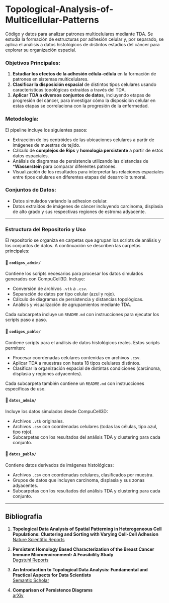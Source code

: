 # Topological-Analysis-of-Multicellular-Patterns
Código y datos para analizar patrones multicelulares mediante TDA. Se estudia la formación de estructuras por adhesión celular y, por separado, se aplica el análisis a datos histológicos de distintos estadios del cáncer para explorar su organización espacial.

### Objetivos Principales:
1. **Estudiar los efectos de la adhesión célula-célula** en la formación de patrones en sistemas multicelulares.
2. **Clasificar la disposición espacial** de distintos tipos celulares usando características topológicas extraídas a través del TDA.
3. **Aplicar TDA a diversos conjuntos de datos**, incluyendo etapas de progresión del cáncer, para investigar cómo la disposición celular en estas etapas se correlaciona con la progresión de la enfermedad.

### Metodología:
El pipeline incluye los siguientes pasos:
- Extracción de los centróides de las ubicaciones celulares a partir de imágenes de muestras de tejido.
- Cálculo de **complejos de Rips** y **homología persistente** a partir de estos datos espaciales.
- Análisis de diagramas de persistencia utilizando las distancias de ***Wasserstein** para comparar diferentes patrones.
- Visualización de los resultados para interpretar las relaciones espaciales entre tipos celulares en diferentes etapas del desarrollo tumoral.

### Conjuntos de Datos:
- Datos simulados variando la adhesion celular.
- Datos extraídos de imágenes de cáncer incluyendo carcinoma, displasia de alto grado y sus respectivas regiones de estroma adyacente.

---

### Estructura del Repositorio y Uso

El repositorio se organiza en carpetas que agrupan los scripts de análisis y los conjuntos de datos. A continuación se describen las carpetas principales:

#### 📁 `codigos_admin/`  
Contiene los scripts necesarios para procesar los datos simulados generados con CompuCell3D. Incluye:
- Conversión de archivos `.vtk` a `.csv`.  
- Separación de datos por tipo celular (azul y rojo).  
- Cálculo de diagramas de persistencia y distancias topológicas.  
- Análisis y visualización de agrupamientos mediante TDA.  

Cada subcarpeta incluye un `README.md` con instrucciones para ejecutar los scripts paso a paso.

#### 📁 `codigos_pablo/`  
Contiene scripts para el análisis de datos histológicos reales. Estos scripts permiten:
- Procesar coordenadas celulares contenidas en archivos `.csv`.  
- Aplicar TDA a muestras con hasta 18 tipos celulares distintos.  
- Clasificar la organización espacial de distintas condiciones (carcinoma, displasia y regiones adyacentes).  

Cada subcarpeta también contiene un `README.md` con instrucciones específicas de uso.

#### 📁 `datos_admin/`  
Incluye los datos simulados desde CompuCell3D:
- Archivos `.vtk` originales.  
- Archivos `.csv` con coordenadas celulares (todas las células, tipo azul, tipo rojo).  
- Subcarpetas con los resultados del análisis TDA y clustering para cada conjunto.

#### 📁 `datos_pablo/`  
Contiene datos derivados de imágenes histológicas:
- Archivos `.csv` con coordenadas celulares, clasificados por muestra.  
- Grupos de datos que incluyen carcinoma, displasia y sus zonas adyacentes.  
- Subcarpetas con los resultados del análisis TDA y clustering para cada conjunto.

---


## Bibliografía

1. **Topological Data Analysis of Spatial Patterning in Heterogeneous Cell Populations: Clustering and Sorting with Varying Cell-Cell Adhesion**  
   [Nature Scientific Reports](https://www.nature.com/articles/s41540-023-00302-8)
   
2. **Persistent Homology Based Characterization of the Breast Cancer Immune Microenvironment: A Feasibility Study**  
   [Dagstuhl Reports](https://drops.dagstuhl.de/entities/document/10.4230/LIPIcs.SoCG.2020.11)
   
3. **An Introduction to Topological Data Analysis: Fundamental and Practical Aspects for Data Scientists**  
   [Semantic Scholar](https://www.semanticscholar.org/reader/aff16209e232d38fc94a5b0c72067b88d106453f)
   
4. **Comparison of Persistence Diagrams**  
   [arXiv](https://ar5iv.labs.arxiv.org/html/2003.01352)
